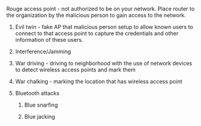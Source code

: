 Rouge access point - not authorized to be on your network. Place router to the organization by the malicious person to gain access to the network.

1. Evil twin - fake AP that malicious person setup to allow known users to connect to that access point to capture the credentials and other information of these users.

2. Interference/Jamming

3. War driving - driving to neighborhood with the use of network devices to detect wireless access points and mark them

4. War chalking - marking the location that has wireless access point

5. Bluetooth attacks

   1. Blue snarfing

   2. Blue jacking



